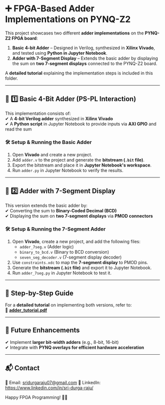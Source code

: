 # ➕ FPGA-Based Adder Implementations on PYNQ-Z2  

This project showcases two different **adder implementations** on the **PYNQ-Z2 FPGA board**:  
1. **Basic 4-bit Adder** – Designed in Verilog, synthesized in **Xilinx Vivado**, and tested using **Python in Jupyter Notebook**.  
2. **Adder with 7-Segment Display** – Extends the basic adder by displaying the sum on **two 7-segment displays** connected to the PYNQ-Z2 board.  

A **detailed tutorial** explaining the implementation steps is included in this folder.  

---

## 🔹 **1️⃣ Basic 4-Bit Adder (PS-PL Interaction)**  

This implementation consists of:  
✔ A **4-bit Verilog adder** synthesized in **Xilinx Vivado**  
✔ A **Python script** in Jupyter Notebook to provide inputs via **AXI GPIO** and read the sum  

### **🛠 Setup & Running the Basic Adder**
1. Open **Vivado** and create a new project.  
2. Add `adder.v` to the project and generate the **bitstream (`.bit` file)**.  
3. Export the bitstream and place it in **Jupyter Notebook's workspace**.  
4. Run `adder.py` in Jupyter Notebook to verify the results.  

---

## 🔹 **2️⃣ Adder with 7-Segment Display**  

This version extends the basic adder by:  
✔ Converting the sum to **Binary-Coded Decimal (BCD)**  
✔ Displaying the sum on **two 7-segment displays** via **PMOD connectors**  

### **🛠 Setup & Running the 7-Segment Adder**  
1. Open **Vivado**, create a new project, and add the following files:  
   - `adder_7seg.v` (Adder logic)  
   - `binary_to_bcd.v` (Binary to BCD conversion)  
   - `seven_seg_decoder.v` (7-segment display decoder)  
2. Use `constraints.xdc` to map the **7-segment display** to PMOD pins.  
3. Generate the **bitstream (`.bit` file)** and export it to Jupyter Notebook.  
4. Run `adder_7seg.py` in Jupyter Notebook to test it.  

---

## 📘 **Step-by-Step Guide**  
For a **detailed tutorial** on implementing both versions, refer to:  
📄 **[adder_tutorial.pdf](./adder_tutorial.pdf)**  

---

## 📌 Future Enhancements  
✔ Implement **larger bit-width adders** (e.g., 8-bit, 16-bit)  
✔ Integrate with **PYNQ overlays for efficient hardware acceleration**  

---

## 📬 Contact  
📧 Email: sridurgaraju07@gmail.com
🔗 LinkedIn: https://www.linkedin.com/in/sri-durga-raju/

Happy FPGA Programming! 🚀✨  
